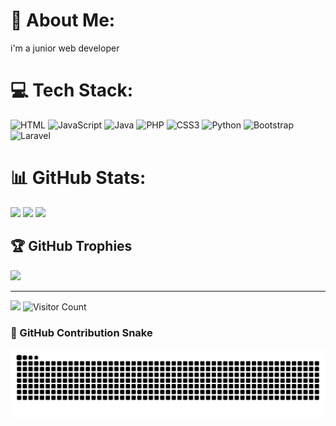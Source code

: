 # 💫 About Me:
i'm a junior web developer


# 💻 Tech Stack:
![HTML](https://img.shields.io/badge/html5-%23E34F26.svg?style=for-the-badge&logo=html5&logoColor=white) ![JavaScript](https://img.shields.io/badge/javascript-%23323330.svg?style=for-the-badge&logo=javascript&logoColor=%23F7DF1E) ![Java](https://img.shields.io/badge/java-%23ED8B00.svg?style=for-the-badge&logo=openjdk&logoColor=white) ![PHP](https://img.shields.io/badge/php-%23777BB4.svg?style=for-the-badge&logo=php&logoColor=white) ![CSS3](https://img.shields.io/badge/css3-%231572B6.svg?style=for-the-badge&logo=css3&logoColor=white) ![Python](https://img.shields.io/badge/python-3670A0?style=for-the-badge&logo=python&logoColor=ffdd54) ![Bootstrap](https://img.shields.io/badge/bootstrap-%238511FA.svg?style=for-the-badge&logo=bootstrap&logoColor=white) ![Laravel](https://img.shields.io/badge/laravel-%23FF2D20.svg?style=for-the-badge&logo=laravel&logoColor=white)
# 📊 GitHub Stats:
![](https://github-readme-stats.vercel.app/api?username=7Demon&theme=dark&hide_border=false&include_all_commits=true&count_private=false)
![](https://github-readme-stats.vercel.app/api/top-langs/?username=7Demon&theme=dark&hide_border=false&include_all_commits=true&count_private=false&layout=compact)
![](https://nirzak-streak-stats.vercel.app/?user=7Demon&theme=dark&hide_border=false)<br/>


## 🏆 GitHub Trophies
![](https://github-profile-trophy.vercel.app/?username=7Demon&theme=radical&no-frame=false&no-bg=true&margin-w=4)

---
[![](https://visitcount.itsvg.in/api?id=7Demon&icon=0&color=0)](https://visitcount.itsvg.in)
![Visitor Count](https://komarev.com/ghpvc/?username=7Demon&color=blue)



### 🐍 GitHub Contribution Snake

<picture>
  <source media="(prefers-color-scheme: dark)" srcset="https://raw.githubusercontent.com/7Demon/7Demon/output/github-snake-dark.svg" />
  <source media="(prefers-color-scheme: light)" srcset="https://raw.githubusercontent.com/7Demon/7Demon/output/github-snake.svg" />
  <img alt="github-snake" src="https://raw.githubusercontent.com/7Demon/7Demon/output/github-snake.svg" />
</picture>

